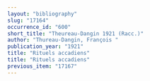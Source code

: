 ```yaml
---
layout: "bibliography"
slug: "17164"
occurrence_id: "600"
short_title: "Theureau-Dangin 1921 (Racc.)"
author: "Thureau-Dangin, François "
publication_year: "1921"
title: "Rituels accadiens"
title: "Rituels accadiens"
previous_item: "17167"
---
```

